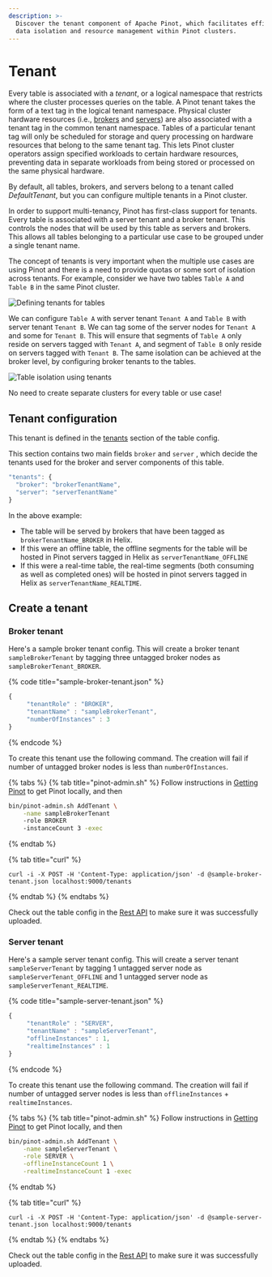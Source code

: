```yaml
---
description: >-
  Discover the tenant component of Apache Pinot, which facilitates efficient
  data isolation and resource management within Pinot clusters.
---
```


# Tenant

Every table is associated with a _tenant_, or a logical namespace that restricts where the cluster processes queries on the table. A Pinot tenant takes the form of a text tag in the logical tenant namespace. Physical cluster hardware resources (i.e., [brokers](components/cluster/broker.md) and [servers](components/cluster/server.md)) are also associated with a tenant tag in the common tenant namespace. Tables of a particular tenant tag will only be scheduled for storage and query processing on hardware resources that belong to the same tenant tag. This lets Pinot cluster operators assign specified workloads to certain hardware resources, preventing data in separate workloads from being stored or processed on the same physical hardware.

By default, all tables, brokers, and servers belong to a tenant called _DefaultTenant_, but you can configure multiple tenants in a Pinot cluster.

In order to support multi-tenancy, Pinot has first-class support for tenants. Every table is associated with a server tenant and a broker tenant. This controls the nodes that will be used by this table as servers and brokers. This allows all tables belonging to a particular use case to be grouped under a single tenant name.

The concept of tenants is very important when the multiple use cases are using Pinot and there is a need to provide quotas or some sort of isolation across tenants. For example, consider we have two tables `Table A` and `Table B` in the same Pinot cluster.

![Defining tenants for tables](../../../.gitbook/assets/TableTenant.jpg)

We can configure `Table A` with server tenant `Tenant A` and `Table B` with server tenant `Tenant B`. We can tag some of the server nodes for `Tenant A` and some for `Tenant B`. This will ensure that segments of `Table A` only reside on servers tagged with `Tenant A`, and segment of `Table B` only reside on servers tagged with `Tenant B`. The same isolation can be achieved at the broker level, by configuring broker tenants to the tables.

![Table isolation using tenants](../../../.gitbook/assets/TenantIsolation.jpg)

&#x20;No need to create separate clusters for every table or use case!&#x20;

## Tenant configuration

This tenant is defined in the [tenants](../table/#tenants) section of the table config.&#x20;

This section contains two main fields `broker` and `server` , which decide the tenants used for the broker and server components of this table.

```javascript
"tenants": {
  "broker": "brokerTenantName",
  "server": "serverTenantName"
}
```

In the above example:

* The table will be served by brokers that have been tagged as `brokerTenantName_BROKER` in Helix.
* If this were an offline table, the offline segments for the table will be hosted in Pinot servers tagged in Helix as `serverTenantName_OFFLINE`
* If this were a real-time table, the real-time segments (both consuming as well as completed ones) will be hosted in pinot servers tagged in Helix as `serverTenantName_REALTIME`.

## Create a tenant

### Broker tenant

Here's a sample broker tenant config. This will create a broker tenant `sampleBrokerTenant` by tagging three untagged broker nodes as `sampleBrokerTenant_BROKER`.&#x20;

{% code title="sample-broker-tenant.json" %}
```javascript
{
     "tenantRole" : "BROKER",
     "tenantName" : "sampleBrokerTenant",
     "numberOfInstances" : 3
}
```
{% endcode %}

To create this tenant use the following command. The creation will fail if number of untagged broker nodes is less than `numberOfInstances`.

{% tabs %}
{% tab title="pinot-admin.sh" %}
Follow instructions in [Getting Pinot](../../getting-started/running-pinot-locally.md#getting-pinot) to get Pinot locally, and then

```bash
bin/pinot-admin.sh AddTenant \
    -name sampleBrokerTenant 
    -role BROKER 
    -instanceCount 3 -exec
```
{% endtab %}

{% tab title="curl" %}
```
curl -i -X POST -H 'Content-Type: application/json' -d @sample-broker-tenant.json localhost:9000/tenants
```
{% endtab %}
{% endtabs %}

Check out the table config in the [Rest API](http://localhost:9000/help#!/Tenant/getAllTenants) to make sure it was successfully uploaded.&#x20;

### Server tenant

Here's a sample server tenant config. This will create a server tenant `sampleServerTenant` by tagging 1 untagged server node as `sampleServerTenant_OFFLINE` and 1 untagged server node as `sampleServerTenant_REALTIME`.&#x20;

{% code title="sample-server-tenant.json" %}
```javascript
{
     "tenantRole" : "SERVER",
     "tenantName" : "sampleServerTenant",
     "offlineInstances" : 1,
     "realtimeInstances" : 1
}
```
{% endcode %}

To create this tenant use the following command. The creation will fail if number of untagged server nodes is less than `offlineInstances` + `realtimeInstances`.

{% tabs %}
{% tab title="pinot-admin.sh" %}
Follow instructions in [Getting Pinot](../../getting-started/running-pinot-locally.md#getting-pinot) to get Pinot locally, and then

```bash
bin/pinot-admin.sh AddTenant \
    -name sampleServerTenant \
    -role SERVER \
    -offlineInstanceCount 1 \
    -realtimeInstanceCount 1 -exec
```
{% endtab %}

{% tab title="curl" %}
```
curl -i -X POST -H 'Content-Type: application/json' -d @sample-server-tenant.json localhost:9000/tenants
```
{% endtab %}
{% endtabs %}

Check out the table config in the [Rest API](http://localhost:9000/help#!/Tenant/getAllTenants) to make sure it was successfully uploaded.&#x20;
